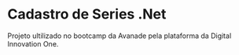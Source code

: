 # Cadastro de Series .Net
Projeto ultilizado no bootcamp da Avanade pela plataforma da Digital Innovation One.
